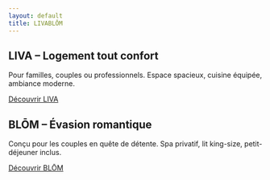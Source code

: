```yaml
---
layout: default
title: LIVABLŌM
---
```


<div class="relative flex flex-col md:flex-row h-screen w-screen overflow-hidden">

  <!-- Partie LIVA -->
  <div class="w-full md:w-1/2 bg-gray-100 flex flex-col items-center justify-center p-6 text-center">
    <h2 class="text-3xl font-bold mb-4">LIVA – Logement tout confort</h2>
    <p class="mb-6 text-lg max-w-xs">Pour familles, couples ou professionnels. Espace spacieux, cuisine équipée, ambiance moderne.</p>
    <a href="{{ site.baseurl }}/liva" class="bg-blue-500 hover:bg-blue-600 text-white px-6 py-3 rounded-full transition">Découvrir LIVA</a>
  </div>


  <!-- Partie BLŌM -->
  <div class="w-full md:w-1/2 bg-black text-white flex flex-col items-center justify-center p-6 text-center">
    <h2 class="text-3xl font-bold mb-4">BLŌM – Évasion romantique</h2>
    <p class="mb-6 text-lg max-w-xs">Conçu pour les couples en quête de détente. Spa privatif, lit king-size, petit-déjeuner inclus.</p>
    <a href="{{ site.baseurl }}/blom" class="bg-white text-black hover:bg-gray-200 px-6 py-3 rounded-full transition">Découvrir BLŌM</a>
  </div>

</div>
